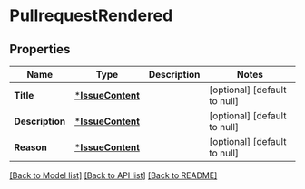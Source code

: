 # PullrequestRendered

## Properties
Name | Type | Description | Notes
------------ | ------------- | ------------- | -------------
**Title** | [***IssueContent**](issue_content.md) |  | [optional] [default to null]
**Description** | [***IssueContent**](issue_content.md) |  | [optional] [default to null]
**Reason** | [***IssueContent**](issue_content.md) |  | [optional] [default to null]

[[Back to Model list]](../README.md#documentation-for-models) [[Back to API list]](../README.md#documentation-for-api-endpoints) [[Back to README]](../README.md)


